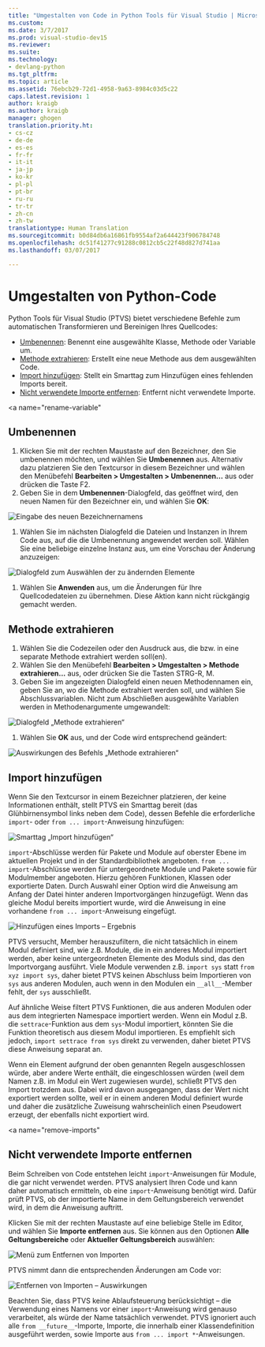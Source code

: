 ```yaml
---
title: "Umgestalten von Code in Python Tools für Visual Studio | Microsoft-Dokumentation"
ms.custom: 
ms.date: 3/7/2017
ms.prod: visual-studio-dev15
ms.reviewer: 
ms.suite: 
ms.technology:
- devlang-python
ms.tgt_pltfrm: 
ms.topic: article
ms.assetid: 76ebcb29-72d1-4958-9a63-8984c03d5c22
caps.latest.revision: 1
author: kraigb
ms.author: kraigb
manager: ghogen
translation.priority.ht:
- cs-cz
- de-de
- es-es
- fr-fr
- it-it
- ja-jp
- ko-kr
- pl-pl
- pt-br
- ru-ru
- tr-tr
- zh-cn
- zh-tw
translationtype: Human Translation
ms.sourcegitcommit: b0d84db6a16861fb9554af2a644423f906784748
ms.openlocfilehash: dc51f41277c91288c0812cb5c22f48d827d741aa
ms.lasthandoff: 03/07/2017

---
```


# <a name="refactoring-python-code"></a>Umgestalten von Python-Code

Python Tools für Visual Studio (PTVS) bietet verschiedene Befehle zum automatischen Transformieren und Bereinigen Ihres Quellcodes:

- [Umbenennen](#rename): Benennt eine ausgewählte Klasse, Methode oder Variable um.
- [Methode extrahieren](#extract-method): Erstellt eine neue Methode aus dem ausgewählten Code.
- [Import hinzufügen](#add-import): Stellt ein Smarttag zum Hinzufügen eines fehlenden Imports bereit.
- [Nicht verwendete Importe entfernen](#remove-imports): Entfernt nicht verwendete Importe.

<a name="rename-variable"</a>
## <a name="rename"></a>Umbenennen

1. Klicken Sie mit der rechten Maustaste auf den Bezeichner, den Sie umbenennen möchten, und wählen Sie **Umbenennen** aus. Alternativ dazu platzieren Sie den Textcursor in diesem Bezeichner und wählen den Menübefehl **Bearbeiten > Umgestalten > Umbenennen...** aus oder drücken die Taste F2.
1. Geben Sie in dem **Umbenennen**-Dialogfeld, das geöffnet wird, den neuen Namen für den Bezeichner ein, und wählen Sie **OK**:

  ![Eingabe des neuen Bezeichnernamens](media/code-refactor-rename-1.png)

1. Wählen Sie im nächsten Dialogfeld die Dateien und Instanzen in Ihrem Code aus, auf die die Umbenennung angewendet werden soll. Wählen Sie eine beliebige einzelne Instanz aus, um eine Vorschau der Änderung anzuzeigen:

  ![Dialogfeld zum Auswählen der zu ändernden Elemente](media/code-refactor-rename-2.png)

1. Wählen Sie **Anwenden** aus, um die Änderungen für Ihre Quellcodedateien zu übernehmen. Diese Aktion kann nicht rückgängig gemacht werden.

## <a name="extract-method"></a>Methode extrahieren

1. Wählen Sie die Codezeilen oder den Ausdruck aus, die bzw. in eine separate Methode extrahiert werden soll(en).
1. Wählen Sie den Menübefehl **Bearbeiten > Umgestalten > Methode extrahieren...** aus, oder drücken Sie die Tasten STRG-R, M.
1. Geben Sie im angezeigten Dialogfeld einen neuen Methodennamen ein, geben Sie an, wo die Methode extrahiert werden soll, und wählen Sie Abschlussvariablen. Nicht zum Abschließen ausgewählte Variablen werden in Methodenargumente umgewandelt:

  ![Dialogfeld „Methode extrahieren“](media/code-refactor-extract-method-1.png)

1. Wählen Sie **OK** aus, und der Code wird entsprechend geändert:

  ![Auswirkungen des Befehls „Methode extrahieren“](media/code-refactor-extract-method-2.png)

## <a name="add-import"></a>Import hinzufügen

Wenn Sie den Textcursor in einem Bezeichner platzieren, der keine Informationen enthält, stellt PTVS ein Smarttag bereit (das Glühbirnensymbol links neben dem Code), dessen Befehle die erforderliche `import`- oder `from ... import`-Anweisung hinzufügen:

![Smarttag „Import hinzufügen“](media/code-refactor-add-import-1.png)

`import`-Abschlüsse werden für Pakete und Module auf oberster Ebene im aktuellen Projekt und in der Standardbibliothek angeboten. `from ... import`-Abschlüsse werden für untergeordnete Module und Pakete sowie für Modulmember angeboten. Hierzu gehören Funktionen, Klassen oder exportierte Daten. Durch Auswahl einer Option wird die Anweisung am Anfang der Datei hinter anderen Importvorgängen hinzugefügt. Wenn das gleiche Modul bereits importiert wurde, wird die Anweisung in eine vorhandene `from ... import`-Anweisung eingefügt.

![Hinzufügen eines Imports – Ergebnis](media/code-refactor-add-import-2.png)

PTVS versucht, Member herauszufiltern, die nicht tatsächlich in einem Modul definiert sind, wie z.B. Module, die in ein anderes Modul importiert werden, aber keine untergeordneten Elemente des Moduls sind, das den Importvorgang ausführt. Viele Module verwenden z.B. `import sys` statt `from xyz import sys`, daher bietet PTVS keinen Abschluss beim Importieren von `sys` aus anderen Modulen, auch wenn in den Modulen ein `__all__`-Member fehlt, der `sys` ausschließt.

Auf ähnliche Weise filtert PTVS Funktionen, die aus anderen Modulen oder aus dem integrierten Namespace importiert werden. Wenn ein Modul z.B. die `settrace`-Funktion aus dem `sys`-Modul importiert, könnten Sie die Funktion theoretisch aus diesem Modul importieren. Es empfiehlt sich jedoch, `import settrace from sys` direkt zu verwenden, daher bietet PTVS diese Anweisung separat an.

Wenn ein Element aufgrund der oben genannten Regeln ausgeschlossen würde, aber andere Werte enthält, die eingeschlossen würden (weil dem Namen z.B. im Modul ein Wert zugewiesen wurde), schließt PTVS den Import trotzdem aus. Dabei wird davon ausgegangen, dass der Wert nicht exportiert werden sollte, weil er in einem anderen Modul definiert wurde und daher die zusätzliche Zuweisung wahrscheinlich einen Pseudowert erzeugt, der ebenfalls nicht exportiert wird.

<a name="remove-imports"</a>
## <a name="remove-unused-imports"></a>Nicht verwendete Importe entfernen

Beim Schreiben von Code entstehen leicht `import`-Anweisungen für Module, die gar nicht verwendet werden. PTVS analysiert Ihren Code und kann daher automatisch ermitteln, ob eine `import`-Anweisung benötigt wird. Dafür prüft PTVS, ob der importierte Name in dem Geltungsbereich verwendet wird, in dem die Anweisung auftritt.

Klicken Sie mit der rechten Maustaste auf eine beliebige Stelle im Editor, und wählen Sie **Importe entfernen** aus. Sie können aus den Optionen **Alle Geltungsbereiche** oder **Aktueller Geltungsbereich** auswählen:

![Menü zum Entfernen von Importen](media/code-refactor-remove-imports-1.png)

PTVS nimmt dann die entsprechenden Änderungen am Code vor:

![Entfernen von Importen – Auswirkungen](media/code-refactor-remove-imports-2.png)

Beachten Sie, dass PTVS keine Ablaufsteuerung berücksichtigt – die Verwendung eines Namens vor einer `import`-Anweisung wird genauso verarbeitet, als würde der Name tatsächlich verwendet. PTVS ignoriert auch alle `from __future__`-Importe, Importe, die innerhalb einer Klassendefinition ausgeführt werden, sowie Importe aus `from ... import *`-Anweisungen.
